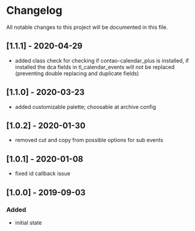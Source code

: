 # Changelog
All notable changes to this project will be documented in this file.

## [1.1.1] - 2020-04-29
- added class check for checking if contao-calendar_plus is installed, 
if installed the dca fields in tl_calendar_events will not be replaced
(preventing double replacing and duplicate fields)

## [1.1.0] - 2020-03-23

- added customizable palette; choosable at archive config

## [1.0.2] - 2020-01-30

- removed cut and copy from possible options for sub events

## [1.0.1] - 2020-01-08

- fixed id callback issue

## [1.0.0] - 2019-09-03

### Added
- initial state